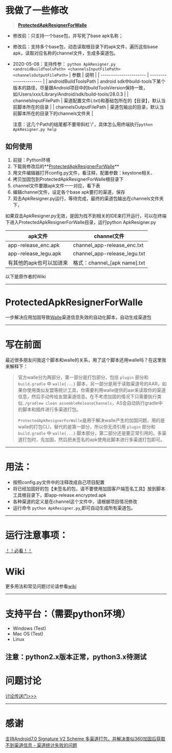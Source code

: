 
# 我做了一些修改
> **[ProtectedApkResignerForWalle](https://github.com/hsl5430/ProtectedApkResignerForWalle)**

- 修改前：只支持一个base包，并写死了base apk名称；
- 修改后：支持多个base包，动态读取根目录下的apk文件，遍历这些base apk，读取对应名称的channel文件，生成多渠道包。
- 2020-05-08：支持传参：
  `python ApkResigner.py <androidBuildToolsPath> <channelsInputFilePath> <channelsOutputFilePath>`
  | 参数                    | 说明                    |
  | ---------------------- | ---------------------- |
  | androidBuildToolsPath  | android sdk中build-tools下某个版本的路径，尽量跟Android项目中的buildToolsVersion保持一致，如/Users/xxx/Library/Android/sdk/build-tools/28.0.3 |
  | channelsInputFilePath  | 渠道配置文件(.txt)和基础包所在的【目录】，默认当前脚本所在的目录 |
  | channelsOutputFilePath | 渠道包输出的目录，默认当前脚本所在的目录下的channels文件夹 |
  
  注意：这几个Path的结尾都不要带斜杠'/'，具体怎么用终端执行`python ApkResigner.py help`
  

## 如何使用

1. 前提：Python环境
2. 下载我修改后的**[ProtectedApkResignerForWalle](https://github.com/hsl5430/ProtectedApkResignerForWalle)**
3. 用文件编辑器打开config.py文件，看注释，配置参数：keystone相关、
4. 拷贝加固包到ProtectedApkResignerForWalle根目录下
5. channel文件要跟apk文件一一对应，看下表
6. 编辑channel文件，设定各个base apk要打的渠道，保存
7. 双击ApkResigner.py运行，等待完成，最终的渠道包输出在channels文件夹下，

如果双击ApkResigner.py无效，是因为找不到相关的IDE来打开运行，可以在终端下进入ProtectedApkResignerForWalle目录，运行python ApkResigner.py

| apk文件                 | channel文件                  |
| ----------------------- | ---------------------------- |
| app-release_enc.apk     | channel_app-release_enc.txt  |
| app-release_legu.apk    | channel_app-release_legu.txt |
| 有其他的apk也可以加进来 | 格式：channel_\[apk name\].txt |



以下是原作者的Wiki

----------



# ProtectedApkResignerForWalle

一步解决应用加固导致[Walle](https://github.com/Meituan-Dianping/walle)渠道信息失效的自动化脚本，自动生成渠道包

----------

# 写在前面
最近很多朋友问我这个脚本和walle的关系，用了这个脚本还用walle吗？在这里我来解释下：
> 官方walle分为两部分，第一部分是打包部分，包括 `plugin` 部分和 `build.gradle` 中 `walle{...}` 脚本，另一部分是用于读取渠道号的AAR，如果你使用类似友盟等统计工具，你需要利用walle提供的aar来读取你的渠道信息，然后手动传给友盟渠道信息。在不考虑加固的情况下只需要执行类似`./gradlew clean assembleReleaseChannels`，AS会自动执行gradle中的脚本和插件进行多渠道打包。
>
> `ProtectedApkResignerForWalle`是用于解决walle产生的加固问题，用的是walle的打包CLI，替代的是第一部分，所以你无须引用 `plugin` 部分和 `build.gradle` 中 `walle{...}` 脚本部分，第二部分还是要正常引用的。多渠道打包时，先加固，然后把未签名的apk使用此脚本进行多渠道打包即可。

----------
# 用法：

- 按照config.py文件中的注释改成自己项目配置
- 将已经加固好的包【未签名的包，请不要使用加固客户端签名工具】放到脚本工具根目录下，即app-release.encrypted.apk
- 各种渠道的定义是在channel这个文件中，请根据项目情况修改
- 运行命令 `python ApkResigner.py`,即可自动生成所有渠道包。
----------

# 运行注意事项：
[！！必看！！](https://github.com/Jay-Goo/ProtectedApkResignerForWalle/wiki/Run-Attentions)

# Wiki
更多用法和常见问题讨论请参看[wiki](https://github.com/Jay-Goo/ProtectedApkResignerForWalle/wiki)

----------
# 支持平台：（需要python环境）
- Windows (Test)
- Mac OS (Test)
- Linux

注意：python2.x版本正常，python3.x待测试
----------
# 问题讨论
[讨论传送门>>>](https://github.com/Meituan-Dianping/walle/wiki/360%E5%8A%A0%E5%9B%BA%E5%A4%B1%E6%95%88%EF%BC%9F)

----------

# 感谢
[支持Android7.0 Signature V2 Scheme 多渠道打包，并解决类似360加固后获取不到渠道信息 - 渠道统计失败的问题](%E6%94%AF%E6%8C%81Android7.0%20Signature%20V2%20Scheme%20%E5%A4%9A%E6%B8%A0%E9%81%93%E6%89%93%E5%8C%85%EF%BC%8C%E5%B9%B6%E8%A7%A3%E5%86%B3%E7%B1%BB%E4%BC%BC360%E5%8A%A0%E5%9B%BA%E5%90%8E%E8%8E%B7%E5%8F%96%E4%B8%8D%E5%88%B0%E6%B8%A0%E9%81%93%E4%BF%A1%E6%81%AF%20-%20%E6%B8%A0%E9%81%93%E7%BB%9F%E8%AE%A1%E5%A4%B1%E8%B4%A5%E7%9A%84%E9%97%AE%E9%A2%98)


